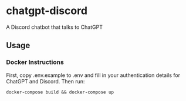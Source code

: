 # chatgpt-discord
A Discord chatbot that talks to ChatGPT

## Usage
### Docker Instructions
First, copy .env.example to .env and fill in your authentication details for ChatGPT and Discord. Then run:
```
docker-compose build && docker-compose up

```